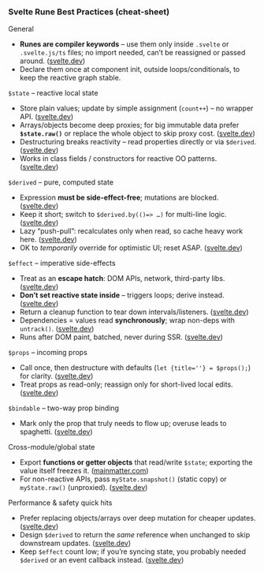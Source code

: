 ### Svelte Rune Best Practices (cheat-sheet)

General

* **Runes are compiler keywords** – use them only inside `.svelte` or `.svelte.js/ts` files; no import needed, can’t be reassigned or passed around. ([svelte.dev][1])
* Declare them once at component init, outside loops/conditionals, to keep the reactive graph stable.

`$state` – reactive local state

* Store plain values; update by simple assignment (`count++`) – no wrapper API. ([svelte.dev][2])
* Arrays/objects become deep proxies; for big immutable data prefer **`$state.raw()`** or replace the whole object to skip proxy cost. ([svelte.dev][2])
* Destructuring breaks reactivity – read properties directly or via `$derived`. ([svelte.dev][2])
* Works in class fields / constructors for reactive OO patterns. ([svelte.dev][2])

`$derived` – pure, computed state

* Expression **must be side-effect-free**; mutations are blocked. ([svelte.dev][3])
* Keep it short; switch to `$derived.by(()=> …)` for multi-line logic. ([svelte.dev][3])
* Lazy “push-pull”: recalculates only when read, so cache heavy work here. ([svelte.dev][3])
* OK to *temporarily* override for optimistic UI; reset ASAP. ([svelte.dev][3])

`$effect` – imperative side-effects

* Treat as an **escape hatch**: DOM APIs, network, third-party libs. ([svelte.dev][4])
* **Don’t set reactive state inside** – triggers loops; derive instead. ([svelte.dev][4])
* Return a cleanup function to tear down intervals/listeners. ([svelte.dev][4])
* Dependencies = values read **synchronously**; wrap non-deps with `untrack()`. ([svelte.dev][4])
* Runs after DOM paint, batched, never during SSR. ([svelte.dev][4])

`$props` – incoming props

* Call once, then destructure with defaults (`let {title=''} = $props();`) for clarity. ([svelte.dev][5])
* Treat props as read-only; reassign only for short-lived local edits. ([svelte.dev][5])

`$bindable` – two-way prop binding

* Mark only the prop that truly needs to flow up; overuse leads to spaghetti. ([svelte.dev][6])

Cross-module/global state

* Export **functions or getter objects** that read/write `$state`; exporting the value itself freezes it. ([mainmatter.com][7])
* For non-reactive APIs, pass `myState.snapshot()` (static copy) or `myState.raw()` (unproxied). ([svelte.dev][2])

Performance & safety quick hits

* Prefer replacing objects/arrays over deep mutation for cheaper updates. ([svelte.dev][2])
* Design `$derived` to return the *same* reference when unchanged to skip downstream updates. ([svelte.dev][3])
* Keep `$effect` count low; if you’re syncing state, you probably needed `$derived` or an event callback instead. ([svelte.dev][4])

[1]: https://svelte.dev/docs/svelte/what-are-runes "What are runes? • Docs • Svelte"
[2]: https://svelte.dev/docs/svelte/%24state "$state • Docs • Svelte"
[3]: https://svelte.dev/docs/svelte/%24derived "$derived • Docs • Svelte"
[4]: https://svelte.dev/docs/svelte/%24effect "$effect • Docs • Svelte"
[5]: https://svelte.dev/docs/svelte/%24props?utm_source=chatgpt.com "$props • Docs • Svelte"
[6]: https://svelte.dev/docs/svelte/%24bindable?utm_source=chatgpt.com "$bindable • Docs • Svelte"
[7]: https://mainmatter.com/blog/2025/03/11/global-state-in-svelte-5/ "Runes and Global state: do's and don'ts | Mainmatter"
